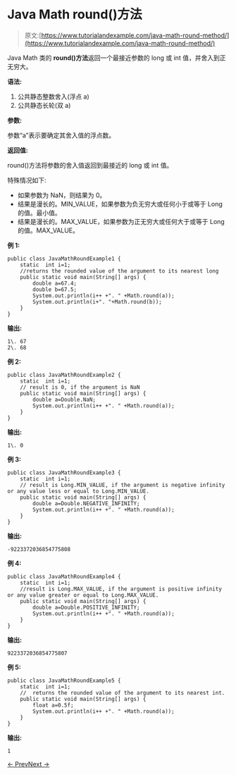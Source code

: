 # Java Math round()方法

> 原文:[https://www.tutorialandexample.com/java-math-round-method/](https://www.tutorialandexample.com/java-math-round-method/)

Java Math 类的 **round()方法**返回一个最接近参数的 long 或 int 值，并舍入到正无穷大。

**语法:**

1.  公共静态整数舍入(浮点 a)
2.  公共静态长轮(双 a)

**参数:**

参数“a”表示要确定其舍入值的浮点数。

**返回值:**

round()方法将参数的舍入值返回到最接近的 long 或 int 值。

特殊情况如下:

*   如果参数为 NaN，则结果为 0。
*   结果是漫长的。MIN_VALUE，如果参数为负无穷大或任何小于或等于 Long 的值。最小值。
*   结果是漫长的。MAX_VALUE，如果参数为正无穷大或任何大于或等于 Long 的值。MAX_VALUE。

**例 1:**

```
public class JavaMathRoundExample1 {
    static  int i=1;
    //returns the rounded value of the argument to its nearest long
    public static void main(String[] args) {
        double a=67.4;
        double b=67.5;
        System.out.println(i++ +". " +Math.round(a));
        System.out.println(i+". "+Math.round(b));
    }
}
```

**输出:**

```
1\. 67
2\. 68
```

**例 2:**

```
public class JavaMathRoundExample2 {
    static  int i=1;
    // result is 0, if the argument is NaN
    public static void main(String[] args) {
        double a=Double.NaN;
        System.out.println(i++ +". " +Math.round(a));
    }
}
```

**输出:**

```
1\. 0
```

**例 3:**

```
public class JavaMathRoundExample3 {
    static  int i=1;
    // result is Long.MIN_VALUE, if the argument is negative infinity or any value less or equal to Long.MIN_VALUE.
    public static void main(String[] args) {
        double a=Double.NEGATIVE_INFINITY;
        System.out.println(i++ +". " +Math.round(a));
    }
}
```

**输出:**

```
-9223372036854775808
```

**例 4:**

```
public class JavaMathRoundExample4 {
    static  int i=1;
    //result is Long.MAX_VALUE, if the argument is positive infinity or any value greater or equal to Long.MAX_VALUE.
    public static void main(String[] args) {
        double a=Double.POSITIVE_INFINITY;
        System.out.println(i++ +". " +Math.round(a));
    }
}
```

**输出:**

```
9223372036854775807
```

**例 5:**

```
public class JavaMathRoundExample5 {
    static  int i=1;
    //  returns the rounded value of the argument to its nearest int.
    public static void main(String[] args) {
        float a=0.5f;
        System.out.println(i++ +". " +Math.round(a));
    }
}
```

**输出:**

```
1
```

[← Prev](https://www.tutorialandexample.com/java-math-rint-method/)[Next →](https://www.tutorialandexample.com/java-math-scalb-method/)